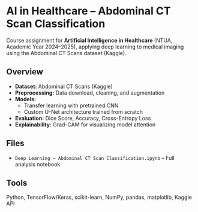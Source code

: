 # AI in Healthcare – Abdominal CT Scan Classification

Course assignment for **Artificial Intelligence in Healthcare** (NTUA, Academic Year 2024–2025), applying deep learning to medical imaging using the Abdominal CT Scans dataset (Kaggle).

## Overview
- **Dataset:** Abdominal CT Scans (Kaggle)  
- **Preprocessing:** Data download, cleaning, and augmentation  
- **Models:**  
  - Transfer learning with pretrained CNN  
  - Custom U-Net architecture trained from scratch  
- **Evaluation:**  Dice Score, Accuracy, Cross-Entropy Loss
- **Explainability:** Grad-CAM for visualizing model attention  

## Files
- `Deep Learning – Abdominal CT Scan Classification.ipynb` – Full analysis notebook  

## Tools
Python, TensorFlow/Keras, scikit-learn, NumPy, pandas, matplotlib, Kaggle API

